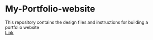 # My-Portfolio-website
This repository contains the design files and instructions for building a portfolio website
<br>
<a href="https://lux-prajapati-portfolio.netlify.app/">Link
